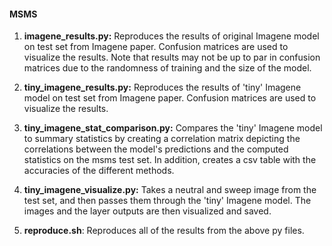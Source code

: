 #### MSMS

1. **imagene_results.py:** Reproduces the results of original Imagene model on test set from Imagene paper. 
Confusion matrices are used to visualize the results. Note that results may not be up to par in confusion matrices due
to the randomness of training and the size of the model.

2. **tiny_imagene_results.py:**  Reproduces the results of 'tiny' Imagene model on test set from Imagene paper. 
Confusion matrices are used to visualize the results.

3. **tiny_imagene_stat_comparison.py:**  Compares the 'tiny' Imagene model to summary statistics by creating
a correlation matrix depicting the correlations between the model's predictions and the computed statistics on the
msms test set. In addition, creates a csv table with the accuracies of the different methods.

4. **tiny_imagene_visualize.py:** Takes a neutral and sweep image from the test set, and then passes them through
the 'tiny' Imagene model. The images and the layer outputs are then visualized and saved.

6. **reproduce.sh**: Reproduces all of the results from the above py files.